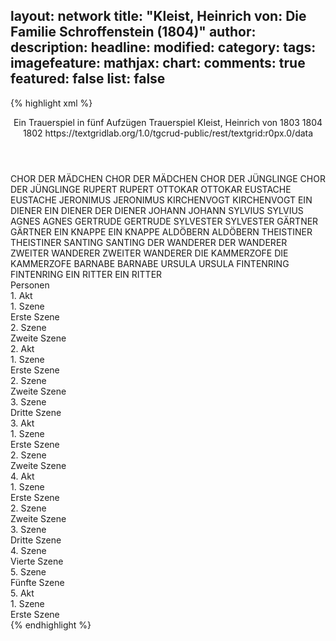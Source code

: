 layout: network
title: "Kleist, Heinrich von: Die Familie Schroffenstein (1804)"
author:
description:
headline:
modified:
category:
tags:
imagefeature:
mathjax:
chart:
comments: true
featured: false
list: false
---
{% highlight xml %}
<?xml-model href="https://raw.githubusercontent.com/DLiNa/project/master/rules/lina.rnc"?><?xml-model href="https://raw.githubusercontent.com/DLiNa/project/master/rules/lina.sch"?>
<play xmlns="http://lina.digital">
  <header>
    <title>Die Familie Schroffenstein</title>
    <subtitle>Ein Trauerspiel in fünf Aufzügen</subtitle>
    <genretitle>Trauerspiel</genretitle>
    <author>Kleist, Heinrich von</author>
    <date type="print" when="1803">1803</date>
    <date type="premiere" when="1804">1804</date>
    <date type="written" when="1802">1802</date>
    <source>https://textgridlab.org/1.0/tgcrud-public/rest/textgrid:r0px.0/data</source>
  </header>
  <personae>
    <character>
      <name>CHOR DER MÄDCHEN</name>
      <alias xml:id="chor_der_mädchen">
        <name>CHOR DER MÄDCHEN</name>
      </alias>
    </character>
    <character>
      <name>CHOR DER JÜNGLINGE</name>
      <alias xml:id="chor_der_jünglinge">
        <name>CHOR DER JÜNGLINGE</name>
      </alias>
    </character>
    <character>
      <name>RUPERT</name>
      <alias xml:id="rupert">
        <name>RUPERT</name>
      </alias>
    </character>
    <character>
      <name>OTTOKAR</name>
      <alias xml:id="ottokar">
        <name>OTTOKAR</name>
      </alias>
    </character>
    <character>
      <name>EUSTACHE</name>
      <alias xml:id="eustache">
        <name>EUSTACHE</name>
      </alias>
    </character>
    <character>
      <name>JERONIMUS</name>
      <alias xml:id="jeronimus">
        <name>JERONIMUS</name>
      </alias>
    </character>
    <character>
      <name>KIRCHENVOGT</name>
      <alias xml:id="kirchenvogt">
        <name>KIRCHENVOGT</name>
      </alias>
    </character>
    <character>
      <name>EIN DIENER</name>
      <alias xml:id="ein_diener">
        <name>EIN DIENER</name>
      </alias>
      <alias xml:id="der_diener">
        <name>DER DIENER</name>
      </alias>
    </character>
    <character>
      <name>JOHANN</name>
      <alias xml:id="johann">
        <name>JOHANN</name>
      </alias>
    </character>
    <character>
      <name>SYLVIUS</name>
      <alias xml:id="sylvius">
        <name>SYLVIUS</name>
      </alias>
    </character>
    <character>
      <name>AGNES</name>
      <alias xml:id="agnes">
        <name>AGNES</name>
      </alias>
    </character>
    <character>
      <name>GERTRUDE</name>
      <alias xml:id="gertrude">
        <name>GERTRUDE</name>
      </alias>
    </character>
    <character>
      <name>SYLVESTER</name>
      <alias xml:id="sylvester">
        <name>SYLVESTER</name>
      </alias>
    </character>
    <character>
      <name>GÄRTNER</name>
      <alias xml:id="gärtner">
        <name>GÄRTNER</name>
      </alias>
    </character>
    <character>
      <name>EIN KNAPPE</name>
      <alias xml:id="ein_knappe">
        <name>EIN KNAPPE</name>
      </alias>
    </character>
    <character>
      <name>ALDÖBERN</name>
      <alias xml:id="aldöbern">
        <name>ALDÖBERN</name>
      </alias>
    </character>
    <character>
      <name>THEISTINER</name>
      <alias xml:id="theistiner">
        <name>THEISTINER</name>
      </alias>
    </character>
    <character>
      <name>SANTING</name>
      <alias xml:id="santing">
        <name>SANTING</name>
      </alias>
    </character>
    <character>
      <name>DER WANDERER</name>
      <alias xml:id="der_wanderer">
        <name>DER WANDERER</name>
      </alias>
    </character>
    <character>
      <name>ZWEITER WANDERER</name>
      <alias xml:id="zweiter_wanderer">
        <name>ZWEITER WANDERER</name>
      </alias>
    </character>
    <character>
      <name>DIE KAMMERZOFE</name>
      <alias xml:id="die_kammerzofe">
        <name>DIE KAMMERZOFE</name>
      </alias>
    </character>
    <character>
      <name>BARNABE</name>
      <alias xml:id="barnabe">
        <name>BARNABE</name>
      </alias>
    </character>
    <character>
      <name>URSULA</name>
      <alias xml:id="ursula">
        <name>URSULA</name>
      </alias>
    </character>
    <character>
      <name>FINTENRING</name>
      <alias xml:id="fintenring">
        <name>FINTENRING</name>
      </alias>
    </character>
    <character>
      <name>EIN RITTER</name>
      <alias xml:id="ein_ritter">
        <name>EIN RITTER</name>
      </alias>
    </character>
  </personae>
  <text>
    <div>
      <head>Personen</head>
    </div>
    <div>
      <head>1. Akt</head>
      <div>
        <head>1. Szene</head>
        <div>
          <head>Erste Szene</head>
          <sp who="#chor_der_mädchen">
            <amount n="3" unit="speech_acts"/>
            <amount n="64" unit="words"/>
            <amount n="18" unit="lines"/>
            <amount n="360" unit="chars"/>
          </sp>
          <sp who="#chor_der_jünglinge">
            <amount n="3" unit="speech_acts"/>
            <amount n="24" unit="words"/>
            <amount n="4" unit="lines"/>
            <amount n="149" unit="chars"/>
          </sp>
          <sp who="#rupert">
            <amount n="8" unit="speech_acts"/>
            <amount n="422" unit="words"/>
            <amount n="62" unit="lines"/>
            <amount n="2262" unit="chars"/>
          </sp>
          <sp who="#ottokar">
            <amount n="44" unit="speech_acts"/>
            <amount n="758" unit="words"/>
            <amount n="125" unit="lines"/>
            <amount n="3935" unit="chars"/>
          </sp>
          <sp who="#eustache">
            <amount n="3" unit="speech_acts"/>
            <amount n="102" unit="words"/>
            <amount n="14" unit="lines"/>
            <amount n="522" unit="chars"/>
          </sp>
          <sp who="#jeronimus">
            <amount n="36" unit="speech_acts"/>
            <amount n="554" unit="words"/>
            <amount n="89" unit="lines"/>
            <amount n="2816" unit="chars"/>
          </sp>
          <sp who="#kirchenvogt">
            <amount n="20" unit="speech_acts"/>
            <amount n="400" unit="words"/>
            <amount n="66" unit="lines"/>
            <amount n="2167" unit="chars"/>
          </sp>
          <sp who="#ein_diener">
            <amount n="1" unit="speech_acts"/>
            <amount n="5" unit="words"/>
            <amount n="2" unit="lines"/>
            <amount n="26" unit="chars"/>
          </sp>
          <sp who="#johann">
            <amount n="25" unit="speech_acts"/>
            <amount n="610" unit="words"/>
            <amount n="93" unit="lines"/>
            <amount n="3138" unit="chars"/>
          </sp>
        </div>
      </div>
      <div>
        <head>2. Szene</head>
        <div>
          <head>Zweite Szene</head>
          <sp who="#sylvius">
            <amount n="27" unit="speech_acts"/>
            <amount n="280" unit="words"/>
            <amount n="49" unit="lines"/>
            <amount n="1485" unit="chars"/>
          </sp>
          <sp who="#agnes">
            <amount n="23" unit="speech_acts"/>
            <amount n="315" unit="words"/>
            <amount n="54" unit="lines"/>
            <amount n="1615" unit="chars"/>
          </sp>
          <sp who="#gertrude">
            <amount n="14" unit="speech_acts"/>
            <amount n="327" unit="words"/>
            <amount n="49" unit="lines"/>
            <amount n="1737" unit="chars"/>
          </sp>
          <sp who="#sylvester">
            <amount n="33" unit="speech_acts"/>
            <amount n="1001" unit="words"/>
            <amount n="143" unit="lines"/>
            <amount n="5237" unit="chars"/>
          </sp>
          <sp who="#gärtner">
            <amount n="6" unit="speech_acts"/>
            <amount n="78" unit="words"/>
            <amount n="13" unit="lines"/>
            <amount n="438" unit="chars"/>
          </sp>
          <sp who="#ein_knappe">
            <amount n="1" unit="speech_acts"/>
            <amount n="7" unit="words"/>
            <amount n="1" unit="lines"/>
            <amount n="33" unit="chars"/>
          </sp>
          <sp who="#aldöbern">
            <amount n="14" unit="speech_acts"/>
            <amount n="269" unit="words"/>
            <amount n="41" unit="lines"/>
            <amount n="1479" unit="chars"/>
          </sp>
          <sp who="#jeronimus">
            <amount n="5" unit="speech_acts"/>
            <amount n="132" unit="words"/>
            <amount n="19" unit="lines"/>
            <amount n="654" unit="chars"/>
          </sp>
        </div>
      </div>
    </div>
    <div>
      <head>2. Akt</head>
      <div>
        <head>1. Szene</head>
        <div>
          <head>Erste Szene</head>
          <sp who="#agnes">
            <amount n="23" unit="speech_acts"/>
            <amount n="505" unit="words"/>
            <amount n="78" unit="lines"/>
            <amount n="2639" unit="chars"/>
          </sp>
          <sp who="#ottokar">
            <amount n="38" unit="speech_acts"/>
            <amount n="592" unit="words"/>
            <amount n="90" unit="lines"/>
            <amount n="3053" unit="chars"/>
          </sp>
          <sp who="#johann">
            <amount n="16" unit="speech_acts"/>
            <amount n="362" unit="words"/>
            <amount n="52" unit="lines"/>
            <amount n="1872" unit="chars"/>
          </sp>
        </div>
      </div>
      <div>
        <head>2. Szene</head>
        <div>
          <head>Zweite Szene</head>
          <sp who="#gertrude">
            <amount n="27" unit="speech_acts"/>
            <amount n="289" unit="words"/>
            <amount n="52" unit="lines"/>
            <amount n="1515" unit="chars"/>
          </sp>
          <sp who="#sylvester">
            <amount n="33" unit="speech_acts"/>
            <amount n="886" unit="words"/>
            <amount n="128" unit="lines"/>
            <amount n="4621" unit="chars"/>
          </sp>
          <sp who="#theistiner">
            <amount n="6" unit="speech_acts"/>
            <amount n="109" unit="words"/>
            <amount n="16" unit="lines"/>
            <amount n="588" unit="chars"/>
          </sp>
          <sp who="#jeronimus">
            <amount n="1" unit="speech_acts"/>
            <amount n="112" unit="words"/>
            <amount n="12" unit="lines"/>
            <amount n="543" unit="chars"/>
          </sp>
        </div>
      </div>
      <div>
        <head>3. Szene</head>
        <div>
          <head>Dritte Szene</head>
          <sp who="#agnes">
            <amount n="21" unit="speech_acts"/>
            <amount n="211" unit="words"/>
            <amount n="36" unit="lines"/>
            <amount n="1043" unit="chars"/>
          </sp>
          <sp who="#johann">
            <amount n="7" unit="speech_acts"/>
            <amount n="176" unit="words"/>
            <amount n="24" unit="lines"/>
            <amount n="904" unit="chars"/>
          </sp>
          <sp who="#jeronimus">
            <amount n="27" unit="speech_acts"/>
            <amount n="443" unit="words"/>
            <amount n="72" unit="lines"/>
            <amount n="2359" unit="chars"/>
          </sp>
          <sp who="#sylvester">
            <amount n="28" unit="speech_acts"/>
            <amount n="469" unit="words"/>
            <amount n="79" unit="lines"/>
            <amount n="2458" unit="chars"/>
          </sp>
          <sp who="#gertrude">
            <amount n="19" unit="speech_acts"/>
            <amount n="349" unit="words"/>
            <amount n="56" unit="lines"/>
            <amount n="1863" unit="chars"/>
          </sp>
          <sp who="#ein_diener">
            <amount n="2" unit="speech_acts"/>
            <amount n="34" unit="words"/>
            <amount n="5" unit="lines"/>
            <amount n="193" unit="chars"/>
          </sp>
        </div>
      </div>
    </div>
    <div>
      <head>3. Akt</head>
      <div>
        <head>1. Szene</head>
        <div>
          <head>Erste Szene</head>
          <sp who="#agnes">
            <amount n="75" unit="speech_acts"/>
            <amount n="874" unit="words"/>
            <amount n="156" unit="lines"/>
            <amount n="4471" unit="chars"/>
          </sp>
          <sp who="#ottokar">
            <amount n="74" unit="speech_acts"/>
            <amount n="1296" unit="words"/>
            <amount n="212" unit="lines"/>
            <amount n="6624" unit="chars"/>
          </sp>
        </div>
      </div>
      <div>
        <head>2. Szene</head>
        <div>
          <head>Zweite Szene</head>
          <sp who="#rupert">
            <amount n="60" unit="speech_acts"/>
            <amount n="541" unit="words"/>
            <amount n="100" unit="lines"/>
            <amount n="2760" unit="chars"/>
          </sp>
          <sp who="#eustache">
            <amount n="38" unit="speech_acts"/>
            <amount n="810" unit="words"/>
            <amount n="120" unit="lines"/>
            <amount n="4003" unit="chars"/>
          </sp>
          <sp who="#santing">
            <amount n="13" unit="speech_acts"/>
            <amount n="179" unit="words"/>
            <amount n="30" unit="lines"/>
            <amount n="900" unit="chars"/>
          </sp>
          <sp who="#ein_diener">
            <amount n="1" unit="speech_acts"/>
            <amount n="4" unit="words"/>
            <amount n="1" unit="lines"/>
            <amount n="23" unit="chars"/>
          </sp>
          <sp who="#der_diener">
            <amount n="2" unit="speech_acts"/>
            <amount n="38" unit="words"/>
            <amount n="6" unit="lines"/>
            <amount n="212" unit="chars"/>
          </sp>
          <sp who="#der_wanderer">
            <amount n="5" unit="speech_acts"/>
            <amount n="98" unit="words"/>
            <amount n="17" unit="lines"/>
            <amount n="522" unit="chars"/>
          </sp>
          <sp who="#zweiter_wanderer">
            <amount n="2" unit="speech_acts"/>
            <amount n="18" unit="words"/>
            <amount n="4" unit="lines"/>
            <amount n="98" unit="chars"/>
          </sp>
          <sp who="#jeronimus">
            <amount n="56" unit="speech_acts"/>
            <amount n="950" unit="words"/>
            <amount n="148" unit="lines"/>
            <amount n="4982" unit="chars"/>
          </sp>
        </div>
      </div>
    </div>
    <div>
      <head>4. Akt</head>
      <div>
        <head>1. Szene</head>
        <div>
          <head>Erste Szene</head>
          <sp who="#rupert">
            <amount n="34" unit="speech_acts"/>
            <amount n="651" unit="words"/>
            <amount n="105" unit="lines"/>
            <amount n="3328" unit="chars"/>
          </sp>
          <sp who="#santing">
            <amount n="2" unit="speech_acts"/>
            <amount n="37" unit="words"/>
            <amount n="7" unit="lines"/>
            <amount n="193" unit="chars"/>
          </sp>
          <sp who="#eustache">
            <amount n="26" unit="speech_acts"/>
            <amount n="693" unit="words"/>
            <amount n="107" unit="lines"/>
            <amount n="3617" unit="chars"/>
          </sp>
          <sp who="#die_kammerzofe">
            <amount n="8" unit="speech_acts"/>
            <amount n="125" unit="words"/>
            <amount n="22" unit="lines"/>
            <amount n="681" unit="chars"/>
          </sp>
          <sp who="#ein_diener">
            <amount n="2" unit="speech_acts"/>
            <amount n="5" unit="words"/>
            <amount n="2" unit="lines"/>
            <amount n="26" unit="chars"/>
          </sp>
        </div>
      </div>
      <div>
        <head>2. Szene</head>
        <div>
          <head>Zweite Szene</head>
          <sp who="#gertrude">
            <amount n="10" unit="speech_acts"/>
            <amount n="139" unit="words"/>
            <amount n="27" unit="lines"/>
            <amount n="724" unit="chars"/>
          </sp>
          <sp who="#agnes">
            <amount n="1" unit="speech_acts"/>
            <amount n="11" unit="words"/>
            <amount n="4" unit="lines"/>
            <amount n="74" unit="chars"/>
          </sp>
          <sp who="#sylvester">
            <amount n="13" unit="speech_acts"/>
            <amount n="346" unit="words"/>
            <amount n="55" unit="lines"/>
            <amount n="1812" unit="chars"/>
          </sp>
          <sp who="#theistiner">
            <amount n="4" unit="speech_acts"/>
            <amount n="101" unit="words"/>
            <amount n="15" unit="lines"/>
            <amount n="527" unit="chars"/>
          </sp>
        </div>
      </div>
      <div>
        <head>3. Szene</head>
        <div>
          <head>Dritte Szene</head>
          <sp who="#barnabe">
            <amount n="26" unit="speech_acts"/>
            <amount n="589" unit="words"/>
            <amount n="87" unit="lines"/>
            <amount n="3018" unit="chars"/>
          </sp>
          <sp who="#ursula">
            <amount n="9" unit="speech_acts"/>
            <amount n="101" unit="words"/>
            <amount n="18" unit="lines"/>
            <amount n="503" unit="chars"/>
          </sp>
          <sp who="#ottokar">
            <amount n="19" unit="speech_acts"/>
            <amount n="351" unit="words"/>
            <amount n="56" unit="lines"/>
            <amount n="1838" unit="chars"/>
          </sp>
        </div>
      </div>
      <div>
        <head>4. Szene</head>
        <div>
          <head>Vierte Szene</head>
          <sp who="#santing">
            <amount n="15" unit="speech_acts"/>
            <amount n="171" unit="words"/>
            <amount n="28" unit="lines"/>
            <amount n="828" unit="chars"/>
          </sp>
          <sp who="#rupert">
            <amount n="9" unit="speech_acts"/>
            <amount n="84" unit="words"/>
            <amount n="17" unit="lines"/>
            <amount n="419" unit="chars"/>
          </sp>
          <sp who="#barnabe">
            <amount n="7" unit="speech_acts"/>
            <amount n="42" unit="words"/>
            <amount n="8" unit="lines"/>
            <amount n="220" unit="chars"/>
          </sp>
        </div>
      </div>
      <div>
        <head>5. Szene</head>
        <div>
          <head>Fünfte Szene</head>
          <sp who="#ottokar">
            <amount n="25" unit="speech_acts"/>
            <amount n="570" unit="words"/>
            <amount n="86" unit="lines"/>
            <amount n="2930" unit="chars"/>
          </sp>
          <sp who="#fintenring">
            <amount n="13" unit="speech_acts"/>
            <amount n="224" unit="words"/>
            <amount n="41" unit="lines"/>
            <amount n="1156" unit="chars"/>
          </sp>
          <sp who="#eustache">
            <amount n="12" unit="speech_acts"/>
            <amount n="161" unit="words"/>
            <amount n="27" unit="lines"/>
            <amount n="835" unit="chars"/>
          </sp>
        </div>
      </div>
    </div>
    <div>
      <head>5. Akt</head>
      <div>
        <head>1. Szene</head>
        <div>
          <head>Erste Szene</head>
          <sp who="#agnes">
            <amount n="34" unit="speech_acts"/>
            <amount n="342" unit="words"/>
            <amount n="63" unit="lines"/>
            <amount n="1715" unit="chars"/>
          </sp>
          <sp who="#barnabe">
            <amount n="17" unit="speech_acts"/>
            <amount n="176" unit="words"/>
            <amount n="33" unit="lines"/>
            <amount n="913" unit="chars"/>
          </sp>
          <sp who="#ottokar">
            <amount n="27" unit="speech_acts"/>
            <amount n="802" unit="words"/>
            <amount n="119" unit="lines"/>
            <amount n="4001" unit="chars"/>
          </sp>
          <sp who="#rupert">
            <amount n="23" unit="speech_acts"/>
            <amount n="347" unit="words"/>
            <amount n="57" unit="lines"/>
            <amount n="1838" unit="chars"/>
          </sp>
          <sp who="#santing">
            <amount n="9" unit="speech_acts"/>
            <amount n="117" unit="words"/>
            <amount n="20" unit="lines"/>
            <amount n="599" unit="chars"/>
          </sp>
          <sp who="#sylvester">
            <amount n="19" unit="speech_acts"/>
            <amount n="305" unit="words"/>
            <amount n="48" unit="lines"/>
            <amount n="1632" unit="chars"/>
          </sp>
          <sp who="#theistiner">
            <amount n="8" unit="speech_acts"/>
            <amount n="137" unit="words"/>
            <amount n="21" unit="lines"/>
            <amount n="759" unit="chars"/>
          </sp>
          <sp who="#ein_ritter">
            <amount n="1" unit="speech_acts"/>
            <amount n="21" unit="words"/>
            <amount n="3" unit="lines"/>
            <amount n="124" unit="chars"/>
          </sp>
          <sp who="#gertrude">
            <amount n="2" unit="speech_acts"/>
            <amount n="45" unit="words"/>
            <amount n="7" unit="lines"/>
            <amount n="232" unit="chars"/>
          </sp>
          <sp who="#eustache">
            <amount n="7" unit="speech_acts"/>
            <amount n="92" unit="words"/>
            <amount n="16" unit="lines"/>
            <amount n="519" unit="chars"/>
          </sp>
          <sp who="#sylvius">
            <amount n="11" unit="speech_acts"/>
            <amount n="130" unit="words"/>
            <amount n="22" unit="lines"/>
            <amount n="674" unit="chars"/>
          </sp>
          <sp who="#johann">
            <amount n="17" unit="speech_acts"/>
            <amount n="255" unit="words"/>
            <amount n="40" unit="lines"/>
            <amount n="1322" unit="chars"/>
          </sp>
          <sp who="#ursula">
            <amount n="7" unit="speech_acts"/>
            <amount n="88" unit="words"/>
            <amount n="15" unit="lines"/>
            <amount n="477" unit="chars"/>
          </sp>
          <sp who="#agnes #barnabe #ottokar #rupert #santing #sylvester #theistiner #ein_ritter #gertrude #eustache #sylvius #johann #ursula">
            <amount n="1" unit="speech_acts"/>
            <amount n="6" unit="words"/>
            <amount n="1" unit="lines"/>
            <amount n="41" unit="chars"/>
          </sp>
        </div>
      </div>
    </div>
  </text>
</play>
{% endhighlight %}